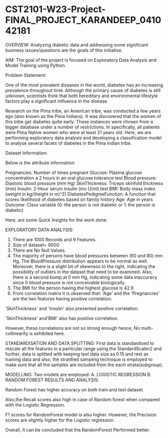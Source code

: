 # CST2101-W23-Project-FINAL_PROJECT_KARANDEEP_041042181

OVERVIEW:
Analyzing diabetic data and addressing some significant business issues/questions are the goals of this initiative.

AIM:
The goal of the project is focused on Exploratory Data Analysis and Model Training using Python.

Problem Statement:

One of the most prevalent diseases in the world, diabetes has an increasing prevalence throughout time. Although the primary cause of diabetes is still unknown, scientists think that both hereditary and environmental lifestyle factors play a significant influence in the disease.

Research on the Pima tribe, an American tribe, was conducted a few years ago (also known as the Pima Indians). It was discovered that the women of this tribe get diabetes quite early. These instances were chosen from a bigger database under a number of restrictions. In specifically, all patients were Pima Native women who were at least 21 years old. Here, we are performing exploratory data analysis and developing a classification model to analyse several facets of diabetes in the Pima Indian tribe.

Dataset Information:

Below is the attribute information:

Pregnancies: Number of times pregnant
Glucose: Plasma glucose concentration a 2 hours in an oral glucose tolerance test
Blood pressure: Diastolic blood pressure (mm Hg)
SkinThickness: Triceps skinfold thickness (mm)
Insulin: 2-Hour serum insulin (mu U/ml) test
BMI: Body mass index (weight in kg/(height in m)^2)
DiabetesPedigreeFunction: A function that scores likelihood of diabetes based on family history
Age: Age in years
Outcome: Class variable (0: the person is not diabetic or 1: the person is diabetic)

Here, are some Quick Insights for the work done:

EXPLORATORY DATA ANALYSIS:

1. There are 1000 Records and 9 Features.
2. Size of dataset= 9000
3. There are No Null Values.
4.  The majority of persons have blood pressures between (60 and 80) mm Hg. The BloodPressure distribution appears to be normal as well.
    Moreover, there is a slight bit of skewness to the right, indicating the possibility of outliers in the dataset that need to be examined.
    Also, there is a second bump at 0 mm Hg, indicating some data inaccuracy since 0 blood pressure is not conceivable biologically.
5. The BMI for the person having the highest glucose is 42.9
6. From correlation matrix it is observed that: 
'Age' and the 'Pregnancies' are the two features having positive correlation.

'SkinThickness' and 'Insulin' also presented positive correlation.

'SkinThickness' and'BMI' also has positive correlation.

However, these correlations are not so strong enough hence, No multi-collinearity is exhibited here.

STANDARDISATION AND DATA SPLITTING: 
First data is standardised to rescale all the features in a particular range using the StandardScaler() and further, data is splitted with keeping test data size as 0.15 and rest as training data and also, the stratified sampling technique is employed to make sure that all the samples are included from the each strata(subgroup).

MODELLING:
 Two models are employed: A. LOGISTIC REGRESSION 
                          B. RANDOM FOREST
RESULTS AND ANALYSIS:

Random Forest has higher accuracy on both train and test dataset.

Also,the Recall scores also high in case of Random forest when compared with the Logistic Regression.

F1 scores for RandomForest model is also higher.
However, the Precision scores are slightly higher for the Logistic regression.

Overall, it can be concluded that the RandomForest Performed better.
